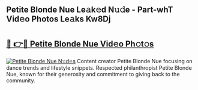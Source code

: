 ## Petite Blonde Nue Le𝚊k𝚎d N𝚞𝚍e - Part-whT Vid𝚎o Photos Le𝚊ks Kw8Dj

# <h2><a href="http://fb4x4p6.evod.top/?m=Petite+Blonde+Nue">🔗 👉🔴 Petite Blonde Nue Vid𝚎o Ph𝚘t𝚘s</a></h2>

[![Petite Blonde Nue N𝚞d𝚎s](https://i.imgur.com/8V9OHl7.gif)](http://fb4x4p6.evod.top/?m=Petite+Blonde+Nue)
Content creator Petite Blonde Nue focusing on dance trends and lifestyle snippets. Respected philanthropist Petite Blonde Nue, known for their generosity and commitment to giving back to the community. 
